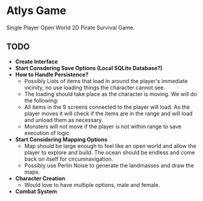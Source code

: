 # Atlys Game

Single Player Open World 2D Pirate Survival Game.

## TODO
- **Create Interface**
- **Start Consdering Save Options (Local SQLite Database?)**
- **How to Handle Persistence?**
  - Possibly Lists of items that load in around the player's immediate vicinity, no use loading things the character cannot see.
  - The loading should take place as the character is moving. We will do the following:
  - All items in the 9 screens connected to the player will load. As the player moves it will check if the items are in the range and will load and unload them as necessary.
  - Monsters will not move if the player is not within range to save execution of logic.
- **Start Considering Mapping Options**
  - Map should be large enough to feel like an open world and allow the player to explore and build. The ocean should be endless and come back on itself for circumnavigation.
  - Possibly use Perlin Noise to generate the landmasses and draw the maps.
- **Character Creation**
  - Would love to have multiple options, male and female.
- **Combat System**


